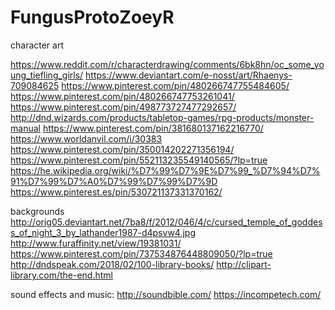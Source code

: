 # FungusProtoZoeyR

character art

https://www.reddit.com/r/characterdrawing/comments/6bk8hn/oc_some_young_tiefling_girls/
https://www.deviantart.com/e-nosst/art/Rhaenys-709084625
https://www.pinterest.com/pin/480266747755484605/
https://www.pinterest.com/pin/480266747753261041/
https://www.pinterest.com/pin/498773727477292657/
http://dnd.wizards.com/products/tabletop-games/rpg-products/monster-manual
https://www.pinterest.com/pin/381680137162216770/
https://www.worldanvil.com/i/30383
https://www.pinterest.com/pin/350014202271356194/
https://www.pinterest.com/pin/552113235549140565/?lp=true
https://he.wikipedia.org/wiki/%D7%99%D7%9E%D7%99_%D7%94%D7%91%D7%99%D7%A0%D7%99%D7%99%D7%9D
https://www.pinterest.es/pin/530721137331370162/


backgrounds
http://orig05.deviantart.net/7ba8/f/2012/046/4/c/cursed_temple_of_goddess_of_night_3_by_lathander1987-d4psvw4.jpg
http://www.furaffinity.net/view/19381031/
https://www.pinterest.com/pin/737534876448809050/?lp=true
http://dndspeak.com/2018/02/100-library-books/
http://clipart-library.com/the-end.html

sound effects and music:
http://soundbible.com/
https://incompetech.com/